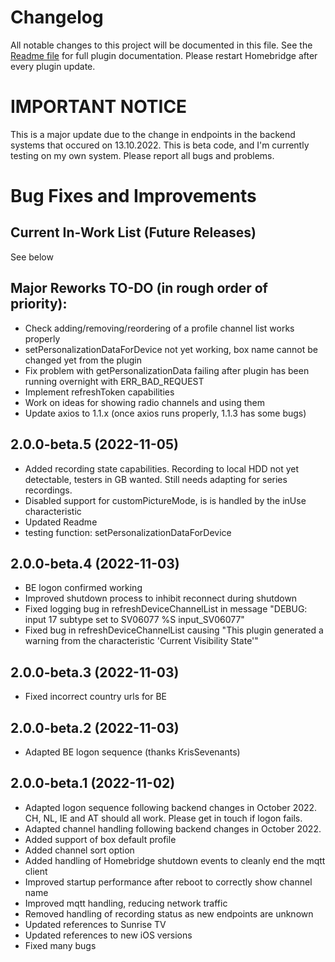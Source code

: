 # Changelog
All notable changes to this project will be documented in this file.
See the [Readme file](https://github.com/jsiegenthaler/homebridge-eosstb/blob/master/README.md) for full plugin documentation.
Please restart Homebridge after every plugin update.

# IMPORTANT NOTICE
This is a major update due to the change in endpoints in the backend systems that occured on 13.10.2022.
This is beta code, and I'm currently testing on my own system.
Please report all bugs and problems.


# Bug Fixes and Improvements

## Current In-Work List (Future Releases)
See below

## Major Reworks TO-DO (in rough order of priority):
* Check adding/removing/reordering of a profile channel list works properly
* setPersonalizationDataForDevice not yet working, box name cannot be changed yet from the plugin
* Fix problem with getPersonalizationData failing after plugin has been running overnight with ERR_BAD_REQUEST
* Implement refreshToken capabilities
* Work on ideas for showing radio channels and using them
* Update axios to 1.1.x (once axios runs properly, 1.1.3 has some bugs)


## 2.0.0-beta.5 (2022-11-05)
* Added recording state capabilities. Recording to local HDD not yet detectable, testers in GB wanted. Still needs adapting for series recordings.
* Disabled support for customPictureMode, is is handled by the inUse characteristic
* Updated Readme
* testing function: setPersonalizationDataForDevice


## 2.0.0-beta.4 (2022-11-03)
* BE logon confirmed working
* Improved shutdown process to inhibit reconnect during shutdown
* Fixed logging bug in refreshDeviceChannelList in message "DEBUG: input 17 subtype set to SV06077 %S input_SV06077"
* Fixed bug in refreshDeviceChannelList causing "This plugin generated a warning from the characteristic 'Current Visibility State'"


## 2.0.0-beta.3 (2022-11-03)
* Fixed incorrect country urls for BE


## 2.0.0-beta.2 (2022-11-03)
* Adapted BE logon sequence (thanks KrisSevenants)


## 2.0.0-beta.1 (2022-11-02)
* Adapted logon sequence following backend changes in October 2022. CH, NL, IE and AT should all work. Please get in touch if logon fails.
* Adapted channel handling following backend changes in October 2022.
* Added support of box default profile 
* Added channel sort option
* Added handling of Homebridge shutdown events to cleanly end the mqtt client
* Improved startup performance after reboot to correctly show channel name
* Improved mqtt handling, reducing network traffic
* Removed handling of recording status as new endpoints are unknown
* Updated references to Sunrise TV
* Updated references to new iOS versions
* Fixed many bugs
